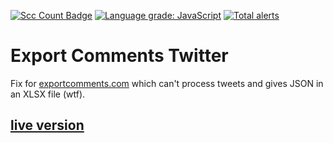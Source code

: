 [![Scc Count Badge](https://sloc.xyz/github/klemek/export-comments-twitter/?category=code)](https://github.com/boyter/scc/#badges-beta)
[![Language grade: JavaScript](https://img.shields.io/lgtm/grade/javascript/g/Klemek/ExportCommentsTwitter.svg?logo=lgtm&logoWidth=18)](https://lgtm.com/projects/g/Klemek/ExportCommentsTwitter/context:javascript)
[![Total alerts](https://img.shields.io/lgtm/alerts/g/Klemek/ExportCommentsTwitter.svg?logo=lgtm&logoWidth=18)](https://lgtm.com/projects/g/Klemek/ExportCommentsTwitter/alerts/)

# Export Comments Twitter

Fix for [exportcomments.com](https://exportcomments.com/) which can't process tweets and gives JSON in an XLSX file (wtf).

## [live version](https://klemek.github.io/Export-Comments-Twitter/)
